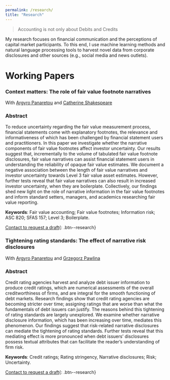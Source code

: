 ```yaml
---
permalink: /research/
title: "Research"
---
```


> Accounting is not only about Debits and Credits

My research focuses on financial communication and the perceptions of capital market participants. To this end, I use machine learning methods and natural language processing tools to harvest novel data from corporate disclosures and other sources (e.g., social media and news outlets).

# Working Papers

### Context matters: The role of fair value footnote narratives
With [Argyro Panaretou](https://www.lancaster.ac.uk/lums/people/argyro-panaretou) and [Catherine Shakespeare](https://michiganross.umich.edu/faculty-research/faculty/cathy-shakespeare)
### Abstract

To reduce uncertainty regarding the fair value measurement process, financial statements come with explanatory footnotes, the relevance and informativeness of which has been challenged by financial statement users and practitioners. In this paper we investigate whether the narrative components of fair value footnotes affect investor uncertainty. Our results suggest that, incrementally to the volume of tabulated fair value footnote disclosures, fair value narratives can assist financial statement users in understanding the reliability of opaque fair value estimates. We document a negative association between the length of fair value narratives and investor uncertainty towards Level 3 fair value asset estimates. However, further tests reveal that fair value narratives can also result in increased investor uncertainty, when they are boilerplate. Collectively, our findings shed new light on the role of narrative information in the fair value footnotes and inform standard setters, managers, and academics researching fair value reporting.

**Keywords**: Fair value accounting; Fair value footnotes; Information risk; ASC 820; SFAS 157; Level 3; Boilerplate.

[Contact to request a draft](mailto:d.kanelis1@lancaster.ac.uk){: .btn--research}

### Tightening rating standards: The effect of narrative risk disclosures
With [Argyro Panaretou](https://www.lancaster.ac.uk/lums/people/argyro-panaretou) and [Grzegorz Pawlina](https://www.lancaster.ac.uk/lums/people/grzegorz-pawlina)
### Abstract

Credit rating agencies harvest and analyze debt issuer information to produce credit ratings, which are numerical assessments of the overall creditworthiness of firms, and are integral for the smooth functioning of debt markets. Research findings show that credit rating agencies are becoming stricter over time; assigning ratings that are worse than what the fundamentals of debt issuers can justify. The reasons behind this tightening of rating standards are largely unexplored. We examine whether narrative disclosure information, which has been increasing over time, mediates this phenomenon. Our findings suggest that risk-related narrative disclosures can mediate the tightening of rating standards. Further tests reveal that this mediating effect is more pronounced when debt issuers’ disclosures possess textual attributes that can facilitate the reader’s understanding of firm risk.

**Keywords**: Credit ratings; Rating stringency, Narrative disclosures; Risk; Uncertainty.

[Contact to request a draft](mailto:d.kanelis1@lancaster.ac.uk){: .btn--research}

